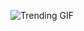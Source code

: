 ![Trending GIF](https://media2.giphy.com/media/v1.Y2lkPThiYjIxNzcybDh5NWJvenJwY2c4ZXExZ3N3b3ZueHNmbzdheXllc3M0YjZoazUwaCZlcD12MV9naWZzX3NlYXJjaCZjdD1n/YQitE4YNQNahy/giphy.gif)
